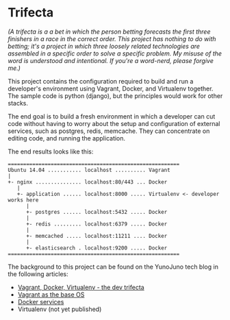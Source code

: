# Trifecta

_(A trifecta is a a bet in which the person betting forecasts the first three finishers in a race in the correct order. This project has nothing to do with betting; it's a project in which three loosely related technologies are assembled in a specific order to solve a specific problem. My misuse of the word is understood and intentional. If you're a word-nerd, please forgive me.)_

This project contains the configuration required to build and run a developer's environment using Vagrant, Docker, and Virtualenv together. The sample code is python (django), but the principles would work for other stacks.

The end goal is to build a fresh environment in which a developer can cut code without having to worry about the setup and configuration of external services, such as postgres, redis, memcache. They can concentrate on editing code, and running the application.

The end results looks like this:

```
========================================================
Ubuntu 14.04 ........... localhost .......... Vagrant
|
+- nginx ............... localhost:80/443 ... Docker
   |
   +- application ...... localhost:8000 ..... Virtualenv <- developer works here
      |
      +- postgres ...... localhost:5432 ..... Docker
      |
      +- redis ......... localhost:6379 ..... Docker
      |
      +- memcached ..... localhost:11211 .... Docker
      |
      +- elasticsearch . localhost:9200 ..... Docker
========================================================

```


The background to this project can be found on the YunoJuno tech blog in the following articles:

* [Vagrant, Docker, Virtualenv - the dev trifecta](http://tech.yunojuno.com/heroku-in-a-box)
* [Vagrant as the base OS](http://tech.yunojuno.com/vagrant-as-the-base-os)
* [Docker services](http://tech.yunojuno.com/trifecta-part-2-docker)
* Virtualenv (not yet published)

